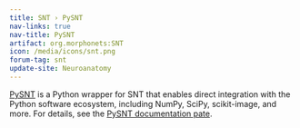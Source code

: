```yaml
---
title: SNT › PySNT
nav-links: true
nav-title: PySNT
artifact: org.morphonets:SNT
icon: /media/icons/snt.png
forum-tag: snt
update-site: Neuroanatomy
---
```


[PySNT](https://pysnt.readthedocs.io/en/latest/) is a Python wrapper for SNT that enables direct integration with the Python software ecosystem, including NumPy, SciPy, scikit-image, and more.
For details, see the [PySNT documentation  pate](https://pysnt.readthedocs.io/en/latest/).

